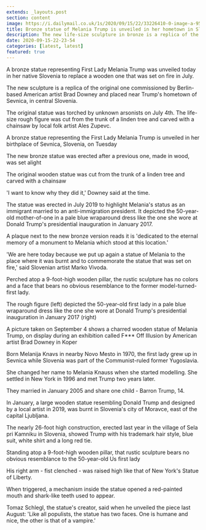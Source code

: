 ```yaml
---
extends: _layouts.post
section: content
image: https://i.dailymail.co.uk/1s/2020/09/15/22/33226410-0-image-a-95_1600204334606.jpg 
title: Bronze statue of Melania Trump is unveiled in her hometown in Slovenia 
description: The new life-size sculpture in bronze is a replica of the original one commissioned by Berlin-based American artist Brad Downey and placed near Melania Trumps hometown of Sevnica, Slovenia. 
date: 2020-09-15-22-23-54 
categories: [latest, latest] 
featured: true 
--- 
```

A bronze statue representing First Lady Melania Trump was unveiled today in her native Slovenia to replace a wooden one that was set on fire in July.

The new sculpture is a replica of the original one commissioned by Berlin-based American artist Brad Downey and placed near Trump's hometown of Sevnica, in central Slovenia.

The original statue was torched by unknown arsonists on July 4th. The life-size rough figure was cut from the trunk of a linden tree and carved with a chainsaw by local folk artist Ales Zupevc.

A bronze statue representing the First Lady Melania Trump is unveiled in her birthplace of Sevnica, Slovenia, on Tuesday

The new bronze statue was erected after a previous one, made in wood, was set alight

The original wooden statue was cut from the trunk of a linden tree and carved with a chainsaw 

'I want to know why they did it,' Downey said at the time. 

The statue was erected in July 2019 to highlight Melania's status as an immigrant married to an anti-immigration president. It depicted the 50-year-old mother-of-one in a pale blue wraparound dress like the one she wore at Donald Trump's presidential inauguration in January 2017. 

A plaque next to the new bronze version reads it is 'dedicated to the eternal memory of a monument to Melania which stood at this location.'

'We are here today because we put up again a statue of Melania to the place where it was burnt and to commemorate the statue that was set on fire,' said Slovenian artist Marko Vivoda.

Perched atop a 9-foot-high wooden pillar, the rustic sculpture has no colors and a face that bears no obvious resemblance to the former model-turned-first lady.

The rough figure (left) depicted the 50-year-old first lady in a pale blue wraparound dress like the one she wore at Donald Trump's presidential inauguration in January 2017 (right)

A picture taken on September 4 shows a charred wooden statue of Melania Trump, on display during an exhibition called F*** Off Illusion by American artist Brad Downey in Koper

Born Melanija Knavs in nearby Novo Mesto in 1970, the first lady grew up in Sevnica while Slovenia was part of the Communist-ruled former Yugoslavia.

She changed her name to Melania Knauss when she started modelling. She settled in New York in 1996 and met Trump two years later.

They married in January 2005 and share one child - Barron Trump, 14. 

In January, a large wooden statue resembling Donald Trump and designed by a local artist in 2019, was burnt in Slovenia's city of Moravce, east of the capital Ljubljana. 

The nearly 26-foot high construction, erected last year in the village of Sela pri Kamniku in Slovenia, showed Trump with his trademark hair style, blue suit, white shirt and a long red tie.

Standing atop a 9-foot-high wooden pillar, that rustic sculpture bears no obvious resemblance to the 50-year-old Us first lady 

His right arm - fist clenched - was raised high like that of New York's Statue of Liberty.

When triggered, a mechanism inside the statue opened a red-painted mouth and shark-like teeth used to appear.

Tomaz Schlegl, the statue's creator, said when he unveiled the piece last August: 'Like all populists, the statue has two faces. One is humane and nice, the other is that of a vampire.' 

